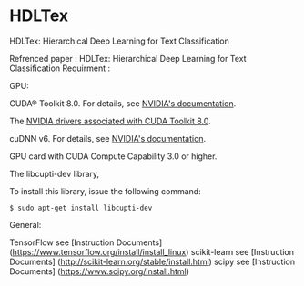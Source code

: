 # HDLTex
HDLTex: Hierarchical Deep Learning for Text Classification


Refrenced paper : HDLTex: Hierarchical Deep Learning for Text Classification
Requirment :

GPU:

CUDA® Toolkit 8.0. For details, see [NVIDIA's documentation](https://developer.nvidia.com/cuda-toolkit). 

The [NVIDIA drivers associated with CUDA Toolkit 8.0](http://www.nvidia.com/Download/index.aspx).

cuDNN v6. For details, see [NVIDIA's documentation](https://developer.nvidia.com/cudnn). 

GPU card with CUDA Compute Capability 3.0 or higher.

The libcupti-dev library,

To install this library, issue the following command:

```
$ sudo apt-get install libcupti-dev
```

General:

TensorFlow see [Instruction Documents] (https://www.tensorflow.org/install/install_linux)
scikit-learn see [Instruction Documents] (http://scikit-learn.org/stable/install.html)
scipy see [Instruction Documents] (https://www.scipy.org/install.html)


